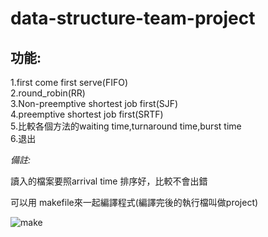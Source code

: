 # data-structure-team-project

功能:
---------
1.first come first serve(FIFO)  
2.round_robin(RR)  
3.Non-preemptive shortest job first(SJF)  
4.preemptive shortest job first(SRTF)  
5.比較各個方法的waiting time,turnaround time,burst time  
6.退出  


*備註:*

讀入的檔案要照arrival time 排序好，比較不會出錯

可以用 makefile來一起編譯程式(編譯完後的執行檔叫做project)    

![make](https://user-images.githubusercontent.com/96734532/147489573-a8cb9340-9cf0-4590-bda4-2b88a1e03693.PNG)
